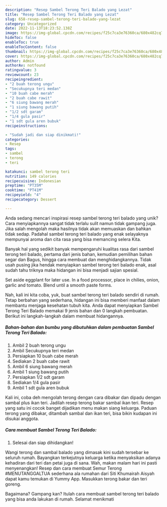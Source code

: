 ```yaml
---
description: "Resep Sambel Terong Teri Balado yang Lezat"
title: "Resep Sambel Terong Teri Balado yang Lezat"
slug: 658-resep-sambel-terong-teri-balado-yang-lezat
category: Uncategorized
date: 2022-11-13T18:23:52.138Z
image: https://img-global.cpcdn.com/recipes/f25c7ca3e76360ca/680x482cq70/sambel-terong-teri-balado-foto-resep-utama.jpg
hideToc: false
enableToc: true
enableTocContent: false
thumbnail: https://img-global.cpcdn.com/recipes/f25c7ca3e76360ca/680x482cq70/sambel-terong-teri-balado-foto-resep-utama.jpg
cover: https://img-global.cpcdn.com/recipes/f25c7ca3e76360ca/680x482cq70/sambel-terong-teri-balado-foto-resep-utama.jpg
author: Admin
authorAv: notfound
ratingvalue: 3
reviewcount: 23
recipeingredient:
- "2 buah terong ungu"
- "Secukupnya teri medan"
- "10 buah cabe merah"
- "2 buah cabe rawit"
- "6 siung bawang merah"
- "1 siung bawang putih"
- "1/2 sdt garam"
- "1/4 gula pasir"
- "1 sdt gula aren bubuk"
recipeinstructions:

- "Sudah jadi dan siap dinikmati!"
categories:
- Resep
tags:
- sambel
- terong
- teri

katakunci: sambel terong teri 
nutrition: 149 calories
recipecuisine: Indonesian
preptime: "PT35M"
cooktime: "PT41M"
recipeyield: "4"
recipecategory: Dessert

---
```





Anda sedang mencari inspirasi resep sambel terong teri balado yang unik? Cara menyiapkannya sangat tidak terlalu sulit namun tidak gampang juga. Jika salah mengolah maka hasilnya tidak akan memuaskan dan bahkan tidak sedap. Padahal sambel terong teri balado yang enak selayaknya mempunyai aroma dan cita rasa yang bisa memancing selera Kita.





Banyak hal yang sedikit banyak mempengaruhi kualitas rasa dari sambel terong teri balado, pertama dari jenis bahan, kemudian pemilihan bahan segar dan Bagus, hingga cara membuat dan menghidangkannya. Tidak usah pusing jika hendak menyiapkan sambel terong teri balado enak,      asal sudah tahu triknya maka hidangan ini bisa menjadi sajian spesial.














Set aside eggplant for later use. In a food processor, place in chilies, onion, garlic and tomato. Blend until a smooth paste forms.






Nah, kali ini kita coba, yuk, buat sambel terong teri balado sendiri di rumah. Tetap berbahan yang sederhana, hidangan ini bisa memberi manfaat dalam membantu menjaga kesehatan tubuh kita. Anda dapat menyiapkan Sambel Terong Teri Balado memakai 9 jenis bahan dan 0 langkah pembuatan. Berikut ini langkah-langkah dalam membuat hidangannya.

<!--inarticleads1-->

##### Bahan-bahan dan bumbu yang dibutuhkan dalam pembuatan Sambel Terong Teri Balado:

1. Ambil 2 buah terong ungu
1. Ambil Secukupnya teri medan
1. Persiapkan 10 buah cabe merah
1. Sediakan 2 buah cabe rawit
1. Ambil 6 siung bawang merah
1. Ambil 1 siung bawang putih
1. Persiapkan 1/2 sdt garam
1. Sediakan 1/4 gula pasir
1. Ambil 1 sdt gula aren bubuk


Kali ini, coba deh mengolah terong dengan cara dibakar dan dipadu dengan sambal plus ikan teri. Jadilah resep terong bakar sambal ikan teri. Resep yang satu ini cocok banget dijadikan menu makan siang keluarga. Paduan terong yang dibakar, ditambah sambal dan ikan teri, bisa bikin kudapan ini disukai anggota. 

<!--inarticleads2-->

##### Cara membuat Sambel Terong Teri Balado:


1. Selesai dan siap dihidangkan!

Wangi terong dan sambal balado yang dimasak kini sudah tersebar ke seluruh rumah. Bayangkan terkejutnya keluarga ketika menyaksikan adanya kehadiran dari teri dan petai juga di sana. Wah, makan malam hari ini pasti menyenangkan! Resep dan cara membuat Semur Terong #MENUTANGGALTUA sederhana ala rumahan dari Siti Khumairah Aisyah dapat kamu temukan di Yummy App. Masukkan terong bakar dan teri goreng. 

Bagaimana? Gampang kan? Itulah cara membuat sambel terong teri balado yang bisa anda lakukan di rumah. Selamat menikmati
